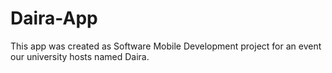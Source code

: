 # Daira-App
This app was created as Software Mobile Development project for an event our university hosts named Daira.
